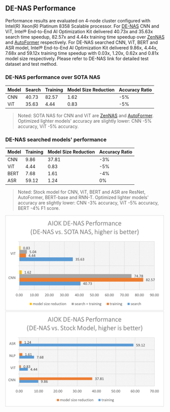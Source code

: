 ## DE-NAS Performance

Performance results are evaluated on 4-node cluster configured with Intel(R) Xeon(R) Platinum 8358 Scalable processor.
For [DE-NAS](../../e2eAIOK/DeNas/README.md) CNN and ViT, Intel® End-to-End AI Optimization Kit delivered 40.73x and 35.63x search time speedup, 82.57x and 4.44x training time speedup over [ZenNAS](https://github.com/idstcv/ZenNAS) and [AutoFormer](https://github.com/microsoft/Cream/tree/main/AutoFormer) respectively. For DE-NAS searched CNN, ViT, BERT and ASR model, Intel® End-to-End AI Optimization Kit delivered 9.86x, 4.44x, 7.68x and 59.12x training time speedup with 0.03x, 1.20x, 0.62x and 0.81x model size respectively. Please refer to DE-NAS link for detailed test dataset and test method.

### DE-NAS performance over SOTA NAS
| Model | Search | Training | Model Size Reduction | Accuracy Ratio |
| ----- | -------| -------- | -------------------- | -------------- |
| CNN | 40.73 | 82.57 | 1.62 | -5% |
| ViT | 35.63 | 4.44 | 0.83 | -5% |

> Noted: SOTA NAS for CNN and ViT are [ZenNAS](https://github.com/idstcv/ZenNAS) and [AutoFormer](https://github.com/microsoft/Cream/tree/main/AutoFormer). Optimized lighter models' accuracy are slightly lower: CNN -5% accuracy, ViT -5% accuracy.

### DE-NAS searched models' performance
| Model | Training | Model Size Reduction | Accuracy Ratio |
| ----- | ---------| -------------------- | -------------- |
| CNN | 9.86 | 37.81 | -3% |
| ViT | 4.44 | 0.83 | -5% |
| BERT | 7.68 | 1.61 | -4% |
| ASR | 59.12 | 1.24 | 0% |

> Noted: Stock model for CNN, ViT, BERT and ASR are ResNet, AutoFormer, BERT-base and RNN-T. Optimized lighter models' accuracy are slightly lower: CNN -3% accuracy, ViT -5% accuracy, BERT -4% F1 score.

<img src="./e2eaiok_v10_performance_nas.png" width="500"/>
<img src="./e2eaiok_v10_performance_stock.png" width="500"/>